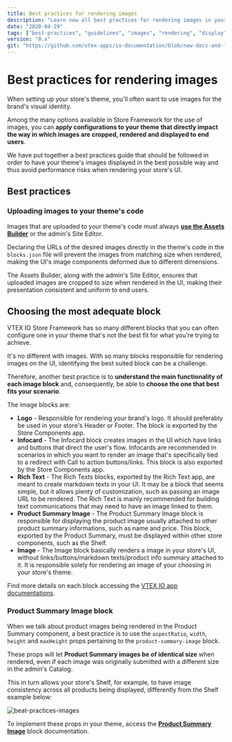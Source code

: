 ```yaml
---
title: Best practices for rendering images
description: "Learn now all best practices for rendering images in your store's theme and improve the way in which images are cropped, rendered and displayed to end users"
date: "2020-04-29"
tags: ["best-practices", "guidelines", "images", "rendering", "display"]
version: "0.x"
git: "https://github.com/vtex-apps/io-documentation/blob/new-docs-and-fix/docs/en/Recipes/templates/best-practices-for-rendering-images.md"
---
```


# Best practices for rendering images

When setting up your store's theme, you'll often want to use images for the brand's visual identity.

Among the many options available in Store Framework for the use of images, you can **apply configurations to your theme that directly impact the way in which images are cropped, rendered and displayed to end users**.

We have put together a best practices guide that should be followed in order to have your theme's images displayed in the best possible way and thus avoid performance risks when rendering your store's UI.

## Best practices

### Uploading images to your theme's code
  
Images that are uploaded to your theme's code must always [**use the Assets Builder**](https://vtex.io/docs/recipes/development/using-the-assets-builder) or the admin's Site Editor.

Declaring the URLs of the desired images directly in the theme's code in the `blocks.json` file will prevent the images from matching size when rendered, making the UI's image components deformed due to different dimensions.
  
The Assets Builder, along with the admin's Site Editor, ensures that uploaded images are cropped to size when rendered in the UI, making their presentation consistent and uniform to end users. 

## Choosing the most adequate block

VTEX IO Store Framework has so many different blocks that you can often configure one in your theme that's not the best fit for what you're trying to achieve.   

It's no different with images. With so many blocks responsible for rendering images on the UI, identifying the best suited block can be a challenge. 

Therefore, another best practice is to **understand the main functionality of each image block** and, consequently, be able to **choose the one that best fits your scenario**.
  
The image blocks are:

- **Logo** - Responsible for rendering your brand's logo. It should preferably be used in your store's Header or Footer. The block is exported by the Store Components app. 
- **Infocard** - The Infocard block creates images in the UI which have links and buttons that direct the user's flow. Infocards are recommended in scenarios in which you want to render an image that's specifically tied to a redirect with Call to action buttons/links. This block is also exported by the Store Components app.
- **Rich Text** - The Rich Texts blocks, exported by the Rich Text app, are meant to create markdown texts in your UI. It may be a block that seems simple, but it allows plenty of customization, such as passing an image URL to be rendered. The Rich Text is mainly recommended for building text communications that may need to have an image linked to them.
- **Product Summary Image** - The Product Summary Image block is responsible for displaying the product image usually attached to other product summary informations, such as name and price. This block, exported by the Product Summary, must be displayed within other store components, such as the Shelf. 
- **Image** - The Image block basically renders a image in your store's UI, without links/buttons/markdown texts/product info summary attached to it. It is responsible solely for rendering an image of your choosing in your store's theme. 

<div class="alert alert-info">
Find more details on each block accessing the <a href="https://vtex.io/docs/apps/all/">VTEX IO app documentations</a>.
</div>

### Product Summary Image block

When we talk about product images being rendered in the Product Summary component, a best practice is to use the `aspectRatio`, `width`, `height` and `maxHeight` props pertaining to the `product-summary-image` block.

These props will let **Product Summary images be of identical size** when rendered, even if each image was originally submitted with a different size in the admin's Catalog.

This in turn allows your store's Shelf, for example, to have image consistency across all products being displayed, differently from the Shelf example below: 

![beat-practices-images](https://user-images.githubusercontent.com/52087100/80645249-3bdbf680-8a41-11ea-8f63-8b96b20f7c4b.png)

To implement these props in your theme, access the [**Product Summary Image**](https://vtex.io/docs/components/all/vtex.product-summary@2.53.3/product-summary-image/) block documentation.
